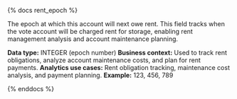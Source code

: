 {% docs rent_epoch %}

The epoch at which this account will next owe rent. This field tracks when the vote account will be charged rent for storage, enabling rent management analysis and account maintenance planning.

**Data type:** INTEGER (epoch number)
**Business context:** Used to track rent obligations, analyze account maintenance costs, and plan for rent payments.
**Analytics use cases:** Rent obligation tracking, maintenance cost analysis, and payment planning.
**Example:** 123, 456, 789

{% enddocs %} 